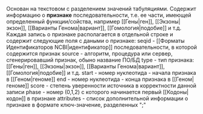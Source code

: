 Основан на текстовом с разделением значений табуляциями. Содержит информацию о **признаке** последовательности, т.е. ее части, имеющей определенный функции/сойства, например [[Гены|ген]], [[Экзоны|экзон]], [[Варианты Генома|вариант]], [[Гомология|подобие]] и т.д. Каждая запись о признаке располагается в отдельной строке и содержит следующие поля с даными о признаке:
seqid - [[Форматы Идентификаторов NCBI|идентификатор]] последовательности, в которой содержится признак
source - алгоритм, процедура или сервер, сгенерировавший признак, обыно название ПО/БД
type - тип признака: [[Гены|ген]], [[Экзоны|экзон]], [[Варианты Генома|вариант]], [[Гомология|подобие]] и т.д.
start - номер нуклеотида - начала признака в [[Геном|геноме]]
end - номер нуклеотида - конца признака в [[Геном|геноме]]
score - степень уверенности источника в корректности данной записи
phase - номер (0,1,2) с которого начинается первый [[Кодоны|кодон]] в признаке
attributes - список дополнительной информации о признаке в формате ключ-значение, разделенных ";"
